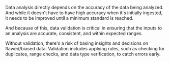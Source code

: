 Data analysis directly depends on the accuracy of the data being analyzed. And while it doesn't have to have high accuracy when it's initially ingested, it needs to be improved until a minimum standard is reached. 

And because of this, data validation is critical in ensuring that the inputs to an analysis are accurate, consistent, and within expected ranges. 

Without validation, there's a risk of basing insights and decisions on flawed/biased data. Validation includes applying rules, such as checking for duplicates, range checks, and data type verification, to catch errors early. 